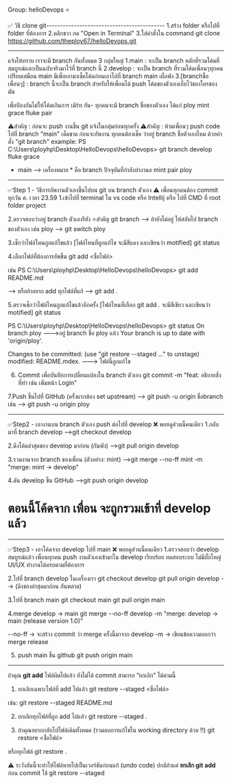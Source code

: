 Group: helloDevops ⭐

✅ วิธี clone git-------------------------------------------
1.สร้าง folder หรือไปที่ folder ที่ต้องการ
2.คลิกขวา กด "Open in Terminal"
3.ใส่คำสั่งใน command
git clone https://github.com/theploy67/helloDevops.git

------------------------------------------------------
แจ้งให้ทราบ
เราจะมี branch กันทั้งหมด 3 กลุ่มใหญ่
1.main : จะเป็น branch หลักที่รวมโค้ดที่สมบูรณ์และเป็นฉบับจริงมาไว้ที่ branch นี้
2.develop : จะเป็น branch ที่รวมโค้ดเพื่อนๆทุกคนเปรียบเสมือน main มีเพื่อเอามาเช็คโค้ดก่อนเอาไปที่ branch main เผื่อพัง
3.[branchชื่อเพื่อนๆ] : branch นี้จะเป็น branch สำหรับให้เพื่อนได้ push โค้ดของตัวเองเก็บไว้ของใครของมัน

เพื่อป้องกันไม่ให้โค้ดเกินการ เมิร์ท กัน- ทุกคนจะมี branch ชื่อของตัวเอง ได้แก่
ploy
mint
grace
fluke
pair

⚠️สำคัญ : ก่อนจะ push งานขึ้น git แจ้งในกลุ่มก่อนทุกครั้ง
⚠️สำคัญ : ห้ามเพื่อนๆ push code ไปที่ branch "main" เด็ดขาด
ก่อนจะอัพงาน ทุกคนต้องเช็ค ว่าอยู่ branch ชื่อตัวเองไหม
ด้วยคำสั่ง "git branch"
example:
PS C:\Users\ployhp\Desktop\HelloDevops\helloDevops> git branch
  develop
  fluke
  grace
* main   --> เครื่องหมาย * คือ branch ปัจจุบันที่กำลังทำงานอ
  mint
  pair
  ploy
----------------------------------------------------
✅Step 1 - วิธีการอัพงานตัวเองขึ้นไปบน git บน branch ตัวเอง
⚠️ เพื่อนทุกคนต้อง commit ทุกวัน ศ. เวลา 23.59
1.เข้าไปที่ terminal ใน vs code หรือ Intellij หรือ ไปที่ CMD ที่ root folder project

2.ตรวจสอบว่าอยู่ branch ตัวเองรึยัง ⭐สำคัญ
git branch
--> ถ้ายังไม่อยู่ ให้สลับไป branch ของตัวเอง เช่น ploy
--> git switch ploy

3.เช็กว่าไฟล์ไหนถูกแก้ไขแล้ว [ไฟล์ไหนที่ถูกแก้ไข จะมีสีแดง และเขียนว่า motified]
git status

4.เลือกไฟล์ที่ต้องการอัพขึ้น
git add <ชื่อไฟล์> 

 เช่น PS C:\Users\ployhp\Desktop\HelloDevops\helloDevops> git add README.md

--> หรือถ้าอยาก add ทุกไฟล์ที่แก้
--> git add .

5.ตรวจเช็กว่าไฟล์ไหนถูกแก้ไขแล้วอีกครั้ง [ไฟล์ไหนที่เลือก git add . จะมีสีเขียว และเขียนว่า motified]
git status

PS C:\Users\ployhp\Desktop\HelloDevops\helloDevops> git status
On branch ploy --->อยู่ branch ชื่อ ploy แล้ว
Your branch is up to date with 'origin/ploy'.

Changes to be committed:
  (use "git restore --staged <file>..." to unstage)
        modified:   README.mdex.  ---> ไฟล์นี้ถูกแก้ไข 


6. Commit เพื่อบันทึกการเปลี่ยนแปลงใน branch ตัวเอง
git commit -m "feat: อธิบายสิ่งที่ทำ เช่น เพิ่มหน้า Login"

7.Push ขึ้นไปที่ GitHub (ครั้งแรกต้อง set upstream)
--> git push -u origin ชื่อbranch  เช่น
--> git push -u origin ploy

----------------------------------------------------------------
✅Step2 - เอางานบน branch ตัวเอง push ต่อไปที่ develop
❌ พอยดูส่วนนี้คนเดียว
1.กลับมาที่ branch develop
-->git checkout develop

2.ดึงโค้ดล่าสุดของ develop มาก่อน (กันพัง)
-->git pull origin develop

3.รวมงานจาก branch ของเพื่อน (ตัวอย่าง: mint)
-->git merge --no-ff mint -m "merge: mint → develop"

4.ดัน develop ขึ้น GitHub
-->git push origin develop

# ตอนนี้โค้ดจาก เพื่อน จะถูกรวมเข้าที่ develop แล้ว

------------------------------------------------------------------
✅Step3 - เอาโค้ดจาก develop ไปที่ main
❌ พอยดูส่วนนี้คนเดียว
1.ตรวจสอบว่า develop สมบูรณ์แล้ว
เพื่อนทุกคน push งานตัวเองเข้ามาใน develop เรียบร้อย
ทดสอบระบบ ไม่มีบั๊กใหญ่ UI/UX ทำงานได้ครบตามที่ต้องการ

2.ไปที่ branch develop ในเครื่องเรา
git checkout develop
git pull origin develop --> (ดึงของล่าสุดมาก่อน กันพลาด)

3.ไปที่ branch main
git checkout main
git pull origin main

4.merge develop -> main
git merge --no-ff develop -m "merge: develop → main (release version 1.0)"

--no-ff → จะสร้าง commit ว่า merge ครั้งนี้มาจาก develop
-m → เขียนข้อความบอกว่า merge release

5. push main ขึ้น github
git push origin main

----------------------------------------------------------------
ถ้าคุณ **git add** ไฟล์ผิดไปแล้ว ยังไม่ได้ commit
สามารถ “ยกเลิก” ได้ตามนี้ 

1. ยกเลิกเฉพาะไฟล์ที่ add ไปแล้ว
git restore --staged <ชื่อไฟล์>

เช่น:
git restore --staged README.md

2. ยกเลิกทุกไฟล์ที่ถูก add ไปแล้ว
git restore --staged .

3. ถ้าคุณอยากกลับไปไฟล์เดิมทั้งหมด (รวมลบการแก้ไขใน working directory ด้วย ‼️)
git restore <ชื่อไฟล์>

หรือทุกไฟล์
git restore .


⚠️ ระวังอันนี้จะทำให้ไฟล์หายไปเป็นเวอร์ชันก่อนแก้ (undo code)
ปกติถ้าแค่ **ยกเลิก git add** ก่อน commit ใช้
git restore --staged <file>